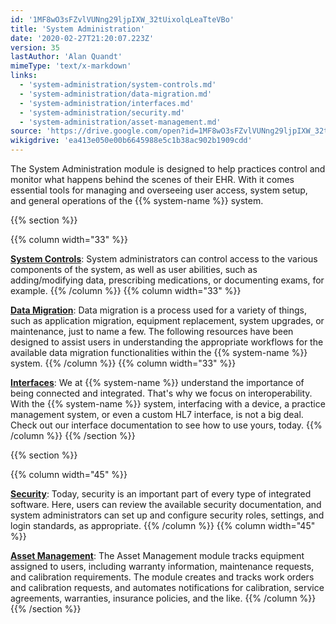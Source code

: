 ```yaml
---
id: '1MF8wO3sFZvlVUNng29ljpIXW_32tUixolqLeaTteVBo'
title: 'System Administration'
date: '2020-02-27T21:20:07.223Z'
version: 35
lastAuthor: 'Alan Quandt'
mimeType: 'text/x-markdown'
links:
  - 'system-administration/system-controls.md'
  - 'system-administration/data-migration.md'
  - 'system-administration/interfaces.md'
  - 'system-administration/security.md'
  - 'system-administration/asset-management.md'
source: 'https://drive.google.com/open?id=1MF8wO3sFZvlVUNng29ljpIXW_32tUixolqLeaTteVBo'
wikigdrive: 'ea413e050e00b6645988e5c1b38ac902b1909cdd'
---
```





The System Administration module is designed to help practices control and monitor what happens behind the scenes of their EHR. With it comes essential tools for managing and overseeing user access, system setup, and general operations of the {{% system-name %}} system.



{{% section %}}

{{% column width="33" %}}

[**System Controls**](system-administration/system-controls.md):
System administrators can control access to the various components of the system, as well as user abilities, such as adding/modifying data, prescribing medications, or documenting exams, for example.
{{% /column %}}
{{% column width="33" %}}

[**Data Migration**](system-administration/data-migration.md):
Data migration is a process used for a variety of things, such as application migration, equipment replacement, system upgrades, or maintenance, just to name a few. The following resources have been designed to assist users in understanding the appropriate workflows for the available data migration functionalities within the {{% system-name %}} system.
{{% /column %}}
{{% column width="33" %}}

[**Interfaces**](system-administration/interfaces.md):
We at {{% system-name %}} understand the importance of being connected and integrated. That's why we focus on interoperability. With the {{% system-name %}} system, interfacing with a device, a practice management system, or even a custom HL7 interface, is not a big deal. Check out our interface documentation to see how to use yours, today.
{{% /column %}}
{{% /section %}}



{{% section %}}

{{% column width="45" %}}

[**Security**](system-administration/security.md):
Today, security is an important part of every type of integrated software. Here, users can review the available security documentation, and system administrators can set up and configure security roles, settings, and login standards, as appropriate.
{{% /column %}}
{{% column width="45" %}}

[**Asset Management**](system-administration/asset-management.md):
The Asset Management module tracks equipment assigned to users, including warranty information, maintenance requests, and calibration requirements. The module creates and tracks work orders and calibration requests, and automates notifications for calibration, service agreements, warranties, insurance policies, and the like.
{{% /column %}}
{{% /section %}}

